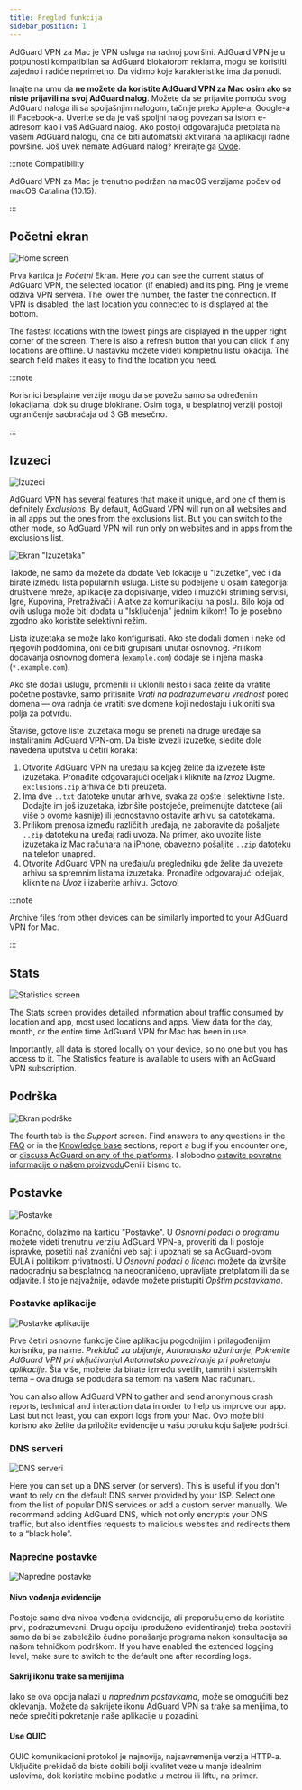 ```yaml
---
title: Pregled funkcija
sidebar_position: 1
---
```


AdGuard VPN za Mac je VPN usluga na radnoj površini. AdGuard VPN je u potpunosti kompatibilan sa AdGuard blokatorom reklama, mogu se koristiti zajedno i radiće neprimetno. Da vidimo koje karakteristike ima da ponudi.

Imajte na umu da **ne možete da koristite AdGuard VPN za Mac osim ako se niste prijavili na svoj AdGuard nalog**. Možete da se prijavite pomoću svog AdGuard naloga ili sa spoljašnjim nalogom, tačnije preko Apple-a, Google-a ili Facebook-a. Uverite se da je vaš spoljni nalog povezan sa istom e-adresom kao i vaš AdGuard nalog. Ako postoji odgovarajuća pretplata na vašem AdGuard nalogu, ona će biti automatski aktivirana na aplikaciji radne površine. Još uvek nemate AdGuard nalog? Kreirajte ga [Ovde](https://auth.adguard.com/registration.html).

:::note Compatibility

AdGuard VPN za Mac je trenutno podržan na macOS verzijama počev od macOS Catalina (10.15).

:::

## Početni ekran

![Home screen](https://cdn.adguardvpn.com/content/kb/vpn/mac/vpn_main_new_en.jpeg)

Prva kartica je *Početni* Ekran. Here you can see the current status of AdGuard VPN, the selected location (if enabled) and its ping. Ping je vreme odziva VPN servera. The lower the number, the faster the connection. If VPN is disabled, the last location you connected to is displayed at the bottom.

The fastest locations with the lowest pings are displayed in the upper right corner of the screen. There is also a refresh button that you can click if any locations are offline. U nastavku možete videti kompletnu listu lokacija. The search field makes it easy to find the location you need.

:::note

Korisnici besplatne verzije mogu da se povežu samo sa određenim lokacijama, dok su druge blokirane. Osim toga, u besplatnoj verziji postoji ograničenje saobraćaja od 3 GB mesečno.

:::

## Izuzeci

![Izuzeci](https://cdn.adguardvpn.com/content/kb/vpn/mac/exclusions_new_en.png)

AdGuard VPN has several features that make it unique, and one of them is definitely *Exclusions*. By default, AdGuard VPN will run on all websites and in all apps but the ones from the exclusions list. But you can switch to the other mode, so AdGuard VPN will run only on websites and in apps from the exclusions list.

![Ekran "Izuzetaka"](https://cdn.adguardvpn.com/content/kb/vpn/mac/services_new_en.png)

Takođe, ne samo da možete da dodate Veb lokacije u "Izuzetke", već i da birate između lista popularnih usluga. Liste su podeljene u osam kategorija: društvene mreže, aplikacije za dopisivanje, video i muzički striming servisi, Igre, Kupovina, Pretraživači i Alatke za komunikaciju na poslu. Bilo koja od ovih usluga može biti dodata u "Isključenja" jednim klikom! To je posebno zgodno ako koristite selektivni režim.

Lista izuzetaka se može lako konfigurisati. Ako ste dodali domen i neke od njegovih poddomina, oni će biti grupisani unutar osnovnog. Prilikom dodavanja osnovnog domena (`example.com`) dodaje se i njena maska (`*.example.com`).

Ako ste dodali uslugu, promenili ili uklonili nešto i sada želite da vratite početne postavke, samo pritisnite *Vrati na podrazumevanu vrednost* pored domena — ova radnja će vratiti sve domene koji nedostaju i ukloniti sva polja za potvrdu.

Štaviše, gotove liste izuzetaka mogu se preneti na druge uređaje sa instaliranim AdGuard VPN-om. Da biste izvezli izuzetke, sledite dole navedena uputstva u četiri koraka:

1. Otvorite AdGuard VPN na uređaju sa kojeg želite da izvezete liste izuzetaka. Pronađite odgovarajući odeljak i kliknite na *Izvoz* Dugme. `exclusions.zip` arhiva će biti preuzeta.
2. Ima dve `..txt` datoteke unutar arhive, svaka za opšte i selektivne liste. Dodajte im još izuzetaka, izbrišite postojeće, preimenujte datoteke (ali više o ovome kasnije) ili jednostavno ostavite arhivu sa datotekama.
3. Prilikom prenosa između različitih uređaja, ne zaboravite da pošaljete `..zip` datoteku na uređaj radi uvoza. Na primer, ako uvozite liste izuzetaka iz Mac računara na iPhone, obavezno pošaljite `..zip` datoteku na telefon unapred.
4. Otvorite AdGuard VPN na uređaju/u pregledniku gde želite da uvezete arhivu sa spremnim listama izuzetaka. Pronađite odgovarajući odeljak, kliknite na *Uvoz* i izaberite arhivu. Gotovo!

:::note

Archive files from other devices can be similarly imported to your AdGuard VPN for Mac.

:::

## Stats

![Statistics screen](https://cdn.adguardvpn.com/content/kb/vpn/mac/statistics_en.png)

The Stats screen provides detailed information about traffic consumed by location and app, most used locations and apps. View data for the day, month, or the entire time AdGuard VPN for Mac has been in use.

Importantly, all data is stored locally on your device, so no one but you has access to it. The Statistics feature is available to users with an AdGuard VPN subscription.

## Podrška

![Ekran podrške](https://cdn.adguardvpn.com/content/kb/vpn/mac/support_new_en.png)

The fourth tab is the *Support* screen. Find answers to any questions in the [FAQ](https://adguard-vpn.com/welcome.html#faq) or in the [Knowledge base](/) sections, report a bug if you encounter one, or [discuss AdGuard on any of the platforms](https://adguard.com/discuss.html). I slobodno [ostavite povratne informacije o našem proizvodu](https://surveys.adguard.com/vpn_mac/form.html)Cenili bismo to.

## Postavke

![Postavke](https://cdn.adguardvpn.com/content/kb/vpn/mac/settings_new_en.png)

Konačno, dolazimo na karticu "Postavke". U *Osnovni podaci o programu* možete videti trenutnu verziju AdGuard VPN-a, proveriti da li postoje ispravke, posetiti naš zvanični veb sajt i upoznati se sa AdGuard-ovom EULA i politikom privatnosti. U *Osnovni podaci o licenci* možete da izvršite nadogradnju sa besplatnog na neograničeno, upravljate pretplatom ili da se odjavite. I što je najvažnije, odavde možete pristupiti *Opštim postavkama*.

### Postavke aplikacije

![Postavke aplikacije](https://cdn.adguardvpn.com/content/kb/vpn/mac/general-settings_new_en.png)

Prve četiri osnovne funkcije čine aplikaciju pogodnijim i prilagođenijim korisniku, pa naime. *Prekidač za ubijanje*, *Automatsko ažuriranje*, *Pokrenite AdGuard VPN pri uključivanju*I *Automatsko povezivanje pri pokretanju aplikacije*. Šta više, možete da birate između svetlih, tamnih i sistemskih tema – ova druga se podudara sa temom na vašem Mac računaru.

You can also allow AdGuard VPN to gather and send anonymous crash reports, technical and interaction data in order to help us improve our app. Last but not least, you can export logs from your Mac. Ovo može biti korisno ako želite da priložite evidencije u vašu poruku koju šaljete podršci.

### DNS serveri

![DNS serveri](https://cdn.adguardvpn.com/content/kb/vpn/mac/dns_new_en.png)

Here you can set up a DNS server (or servers). This is useful if you don't want to rely on the default DNS server provided by your ISP. Select one from the list of popular DNS services or add a custom server manually. We recommend adding AdGuard DNS, which not only encrypts your DNS traffic, but also identifies requests to malicious websites and redirects them to a “black hole”.

### Napredne postavke

![Napredne postavke](https://cdn.adguardvpn.com/content/kb/vpn/mac/advanced-settings_new_en.png)

#### Nivo vođenja evidencije

Postoje samo dva nivoa vođenja evidencije, ali preporučujemo da koristite prvi, podrazumevani. Drugu opciju (produženo evidentiranje) treba postaviti samo da bi se zabeležilo čudno ponašanje programa nakon konsultacija sa našom tehničkom podrškom. If you have enabled the extended logging level, make sure to switch to the default one after recording logs.

#### Sakrij ikonu trake sa menijima

Iako se ova opcija nalazi u *naprednim postavkama*, može se omogućiti bez oklevanja. Možete da sakrijete ikonu AdGuard VPN sa trake sa menijima, to neće sprečiti pokretanje naše aplikacije u pozadini.

#### Use QUIC

QUIC komunikacioni protokol je najnovija, najsavremenija verzija HTTP-a. Uključite prekidač da biste dobili bolji kvalitet veze u manje idealnim uslovima, dok koristite mobilne podatke u metrou ili liftu, na primer.
